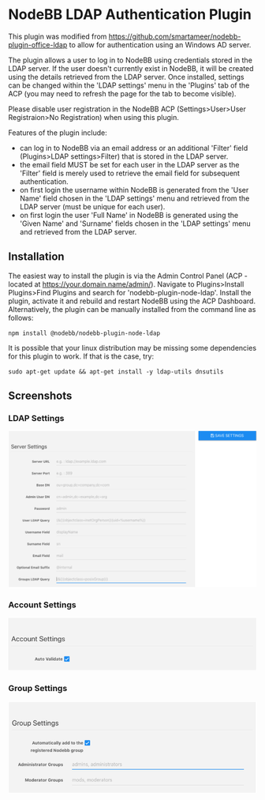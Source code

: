 # NodeBB LDAP Authentication Plugin

This plugin was modified from https://github.com/smartameer/nodebb-plugin-office-ldap to allow for authentication using an Windows AD server.

The plugin allows a user to log in to NodeBB using credentials stored in the LDAP server. If the user doesn't currently exist in NodeBB, it will be created using the details retrieved from the LDAP server. Once installed, settings can be changed within the 'LDAP settings' menu in the 'Plugins' tab of the ACP (you may need to refresh the page for the tab to become visible).

Please disable user registration in the NodeBB ACP (Settings>User>User Registraion>No Registration) when using this plugin.

Features of the plugin include:

* can log in to NodeBB via an email address or an additional 'Filter' field (Plugins>LDAP settings>Filter) that is stored in the LDAP server.
* the email field MUST be set for each user in the LDAP server as the 'Filter' field is merely used to retrieve the email field for subsequent authentication.
* on first login the username within NodeBB is generated from the 'User Name' field chosen in the 'LDAP settings' menu and retrieved from the LDAP server (must be unique for each user).
* on first login the user 'Full Name' in NodeBB is generated using the 'Given Name' and 'Surname' fields  chosen in the 'LDAP settings' menu and retrieved from the LDAP server.

## Installation
The easiest way to install the plugin is via the Admin Control Panel (ACP - located at https://your.domain.name/admin/). Navigate to Plugins>Install Plugins>Find Plugins and search for 'nodebb-plugin-node-ldap'. Install the plugin, activate it and rebuild and restart NodeBB using the ACP Dashboard. Alternatively, the plugin can be manually installed from the command line as follows:
```
npm install @nodebb/nodebb-plugin-node-ldap
```
It is possible that your linux distribution may be missing some dependencies for this plugin to work. If that is the case, try:
```
sudo apt-get update && apt-get install -y ldap-utils dnsutils
```
## Screenshots

### LDAP Settings
![Desktop LDAP Settings](screenshots/ldap-settings.png?raw=true)

### Account Settings
![Desktop Account Settings](screenshots/account-settings.png?raw=true)

### Group Settings
![Desktop Group Settings](screenshots/group-settings.png?raw=true)
